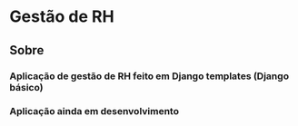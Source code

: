 # Gestão de RH

## Sobre
### Aplicação de gestão de RH feito em Django templates (Django básico)

### Aplicação ainda em desenvolvimento
